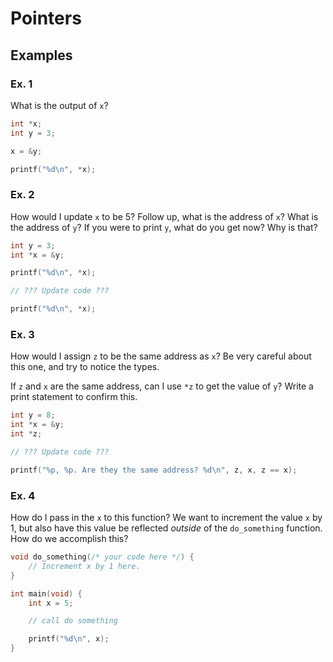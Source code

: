 # Pointers

## Examples

### Ex. 1

What is the output of `x`?

```c
int *x;
int y = 3;

x = &y;

printf("%d\n", *x);
```

### Ex. 2

How would I update `x` to be 5? Follow up, what is the address of `x`? What is the address of `y`? If you were to print `y`, what do you get now? Why is that?

```c
int y = 3;
int *x = &y;

printf("%d\n", *x);

// ??? Update code ???

printf("%d\n", *x);
```

### Ex. 3

How would I assign `z` to be the same address as `x`? Be very careful about this one, and try to notice the types. 

If `z` and `x` are the same address, can I use `*z` to get the value of `y`? Write a print statement to confirm this.

```c
int y = 8;
int *x = &y;
int *z;

// ??? Update code ???

printf("%p, %p. Are they the same address? %d\n", z, x, z == x);
```

### Ex. 4

How do I pass in the `x` to this function? We want to increment the value `x` by 1, but also have this value be reflected _outside_ of the `do_something` function. How do we accomplish this?

```c
void do_something(/* your code here */) {
    // Increment x by 1 here.
}

int main(void) {
    int x = 5;

    // call do something

    printf("%d\n", x);
}
```

